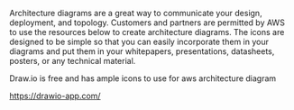 Architecture diagrams are a great way to communicate your design, deployment, and topology.
Customers and partners are permitted by AWS to use the resources below to create architecture diagrams. 
The icons are designed to be simple so that you can easily incorporate them in your diagrams 
and put them in your whitepapers, presentations, datasheets, posters, or any technical material.

Draw.io is free and has ample icons to use for aws architecture diagram

https://drawio-app.com/
